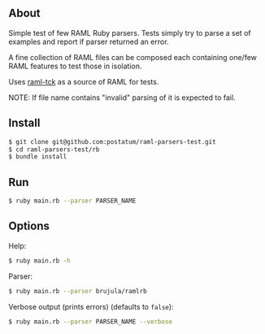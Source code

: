 ## About

Simple test of few RAML Ruby parsers. Tests simply try to parse a set of examples and report if parser returned an error.

A fine collection of RAML files can be composed each containing one/few RAML features to test those in isolation.

Uses [raml-tck](https://github.com/raml-org/raml-tck/tree/master/tests/raml-1.0) as a source of RAML for tests.

NOTE: If file name contains "invalid" parsing of it is expected to fail.

## Install

```sh
$ git clone git@github.com:postatum/raml-parsers-test.git
$ cd raml-parsers-test/rb
$ bundle install
```

## Run

```sh
$ ruby main.rb --parser PARSER_NAME
```

## Options

Help:
```sh
$ ruby main.rb -h
```

Parser:
```sh
$ ruby main.rb --parser brujula/ramlrb
```

Verbose output (prints errors) (defaults to `false`):

```sh
$ ruby main.rb --parser PARSER_NAME --verbose
```
